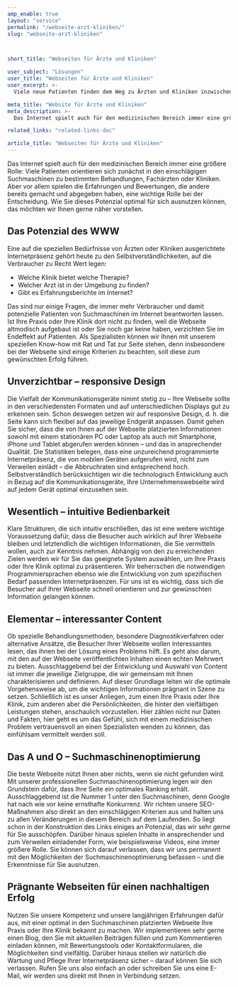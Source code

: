 ```yaml
---
amp_enable: true
layout: "service"
permalink: "/webseite-arzt-kliniken/"
slug: "webseite-arzt-kliniken"



short_title: "Webseiten für Ärzte und Kliniken"

user_subject: "Lösungen"
user_title: "Webseiten für Ärzte und Kliniken"
user_excerpt: >-
  Viele neue Patienten finden dem Weg zu Ärzten und Kliniken inzwischen über das Internet. Ein optimierter Internetauftritt hilft Ihrer Praxis daher maßgeblich bei der Akquise.

meta_title: "Website für Ärzte und Kliniken"
meta_description: >-
  Das Internet spielt auch für den medizinischen Bereich immer eine größere Rolle: Viele Patienten orientieren sich zunächst in den einschlägigen Suchmaschinen zu bestimmten Behandlungen, Fachärzten oder Kliniken. Aber vor allem spielen die Erfahrungen und Bewertungen, die andere bereits gemacht und abgegeben haben, eine wichtige Rolle bei der Entscheidung. Wie Sie dieses Potenzial optimal für sich... Read more »

related_links: "related-links-doc"

article_title: "Webseiten für Ärzte und Kliniken"
---
```


Das Internet spielt auch für den medizinischen Bereich immer eine größere Rolle: Viele Patienten orientieren sich zunächst in den einschlägigen Suchmaschinen zu bestimmten Behandlungen, Fachärzten oder Kliniken. Aber vor allem spielen die Erfahrungen und Bewertungen, die andere bereits gemacht und abgegeben haben, eine wichtige Rolle bei der Entscheidung. Wie Sie dieses Potenzial optimal für sich ausnutzen können, das möchten wir Ihnen gerne näher vorstellen.

## Das Potenzial des WWW

Eine auf die speziellen Bedürfnisse von Ärzten oder Kliniken ausgerichtete Internetpräsenz gehört heute zu den Selbstverständlichkeiten, auf die Verbraucher zu Recht Wert legen:

*   Welche Klinik bietet welche Therapie?
*   Welcher Arzt ist in der Umgebung zu finden?
*   Gibt es Erfahrungsberichte im Internet?

Das sind nur einige Fragen, die immer mehr Verbraucher und damit potenzielle Patienten von Suchmaschinen im Internet beantworten lassen. Ist Ihre Praxis oder Ihre Klinik dort nicht zu finden, weil die Webseite altmodisch aufgebaut ist oder Sie noch gar keine haben, verzichten Sie im Endeffekt auf Patienten. Als Spezialisten können wir Ihnen mit unserem speziellen Know-how mit Rat und Tat zur Seite stehen, denn insbesondere bei der Webseite sind einige Kriterien zu beachten, soll diese zum gewünschten Erfolg führen.

## Unverzichtbar – responsive Design

Die Vielfalt der Kommunikationsgeräte nimmt stetig zu – Ihre Webseite sollte in den verschiedensten Formaten und auf unterschiedlichen Displays gut zu erkennen sein. Schon deswegen setzen wir auf responsive Design, d. h. die Seite kann sich flexibel auf das jeweilige Endgerät anpassen. Damit gehen Sie sicher, dass die von Ihnen auf der Webseite platzierten Informationen sowohl mit einem stationären PC oder Laptop als auch mit Smartphone, iPhone und Tablet abgerufen werden können – und das in ansprechender Qualität. Die Statistiken belegen, dass eine unzureichend programmierte Internetpräsenz, die von mobilen Geräten aufgerufen wird, nicht zum Verweilen einlädt – die Abbruchraten sind entsprechend hoch. Selbstverständlich berücksichtigen wir die technologisch Entwicklung auch in Bezug auf die Kommunikationsgeräte, Ihre Unternehmenswebseite wird auf jedem Gerät optimal einzusehen sein.

## Wesentlich – intuitive Bedienbarkeit

Klare Strukturen, die sich intuitiv erschließen, das ist eine weitere wichtige Voraussetzung dafür, dass die Besucher auch wirklich auf Ihrer Webseite bleiben und letztendlich die wichtigen Informationen, die Sie vermitteln wollen, auch zur Kenntnis nehmen. Abhängig von den zu erreichenden Zielen werden wir für Sie das geeignete System auswählen, um Ihre Praxis oder Ihre Klinik optimal zu präsentieren. Wir beherrschen die notwendigen Programmiersprachen ebenso wie die Entwicklung von zum spezifischen Bedarf passenden Internetpräsenzen. Für uns ist es wichtig, dass sich die Besucher auf Ihrer Webseite schnell orientieren und zur gewünschten Information gelangen können.

## Elementar – interessanter Content

Ob spezielle Behandlungsmethoden, besondere Diagnostikverfahren oder alternative Ansätze, die Besucher Ihrer Webseite wollen Interessantes lesen, das ihnen bei der Lösung eines Problems hilft. Es geht also darum, mit den auf der Webseite veröffentlichten Inhalten einen echten Mehrwert zu bieten. Ausschlaggebend bei der Entwicklung und Auswahl von Content ist immer die jeweilige Zielgruppe, die wir gemeinsam mit Ihnen charakterisieren und definieren. Auf dieser Grundlage leiten wir die optimale Vorgehensweise ab, um die wichtigen Informationen prägnant in Szene zu setzen. Schließlich ist es unser Anliegen, zum einen Ihre Praxis oder Ihre Klinik, zum anderen aber die Persönlichkeiten, die hinter den vielfältigen Leistungen stehen, anschaulich vorzustellen. Hier zählen nicht nur Daten und Fakten, hier geht es um das Gefühl, sich mit einem medizinischen Problem vertrauensvoll an einen Spezialisten wenden zu können, das einfühlsam vermittelt werden soll.

## Das A und O – Suchmaschinenoptimierung

Die beste Webseite nützt Ihnen aber nichts, wenn sie nicht gefunden wird. Mit unserer professionellen Suchmaschinenoptimierung legen wir den Grundstein dafür, dass Ihre Seite ein optimales Ranking erhält. Ausschlaggebend ist die Nummer 1 unter den Suchmaschinen, denn Google hat nach wie vor keine ernsthafte Konkurrenz. Wir richten unsere SEO-Maßnahmen also direkt an den einschlägigen Kriterien aus und halten uns zu allen Veränderungen in diesem Bereich auf dem Laufenden. So liegt schon in der Konstruktion des Links einiges an Potenzial, das wir sehr gerne für Sie ausschöpfen. Darüber hinaus spielen Inhalte in ansprechender und zum Verweilen einladender Form, wie beispielsweise Videos, eine immer größere Rolle. Sie können sich darauf verlassen, dass wir uns permanent mit den Möglichkeiten der Suchmaschinenoptimierung befassen – und die Erkenntnisse für Sie ausnutzen.

## Prägnante Webseiten für einen nachhaltigen Erfolg

Nutzen Sie unsere Kompetenz und unsere langjährigen Erfahrungen dafür aus, mit einer optimal in den Suchmaschinen platzierten Webseite Ihre Praxis oder Ihre Klinik bekannt zu machen. Wir implementieren sehr gerne einen Blog, den Sie mit aktuellen Beiträgen füllen und zum Kommentieren einladen können, mit Bewertungstools oder Kontaktformularen, die Möglichkeiten sind vielfältig. Darüber hinaus stellen wir natürlich die Wartung und Pflege Ihrer Internetpräsenz sicher – darauf können Sie sich verlassen. Rufen Sie uns also einfach an oder schreiben Sie uns eine E-Mail, wir werden uns direkt mit Ihnen in Verbindung setzen.

